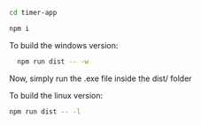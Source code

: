   ```bash
  cd timer-app
```


  ```bash
  npm i
 ```

To build the windows version:
```bash
  npm run dist -- -w
```
Now, simply run the .exe file inside the dist/ folder


To build the linux version:
```bash
npm run dist -- -l



